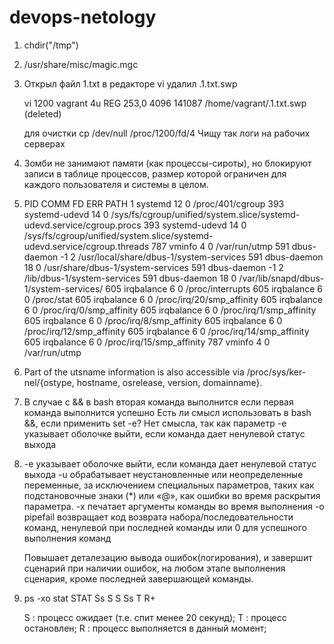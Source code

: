 # devops-netology
1. chdir("/tmp")
2. /usr/share/misc/magic.mgc
3. Открыл файл 1.txt в редакторе vi
    удалил .1.txt.swp
    
    vi      1200 vagrant    4u   REG  253,0     4096 141087 /home/vagrant/.1.txt.swp (deleted)
    
    для очистки cp /dev/null /proc/1200/fd/4
    Чищу так логи на рабочих серверах
4. Зомби не занимают памяти (как процессы-сироты), но блокируют записи в таблице процессов, размер которой ограничен для каждого пользователя и системы в целом.
5. PID    COMM               FD ERR PATH
    1      systemd            12   0 /proc/401/cgroup
    393    systemd-udevd      14   0 /sys/fs/cgroup/unified/system.slice/systemd-udevd.service/cgroup.procs
    393    systemd-udevd      14   0 /sys/fs/cgroup/unified/system.slice/systemd-udevd.service/cgroup.threads
    787    vminfo              4   0 /var/run/utmp
    591    dbus-daemon        -1   2 /usr/local/share/dbus-1/system-services
    591    dbus-daemon        18   0 /usr/share/dbus-1/system-services
    591    dbus-daemon        -1   2 /lib/dbus-1/system-services
    591    dbus-daemon        18   0 /var/lib/snapd/dbus-1/system-services/
    605    irqbalance          6   0 /proc/interrupts
    605    irqbalance          6   0 /proc/stat
    605    irqbalance          6   0 /proc/irq/20/smp_affinity
    605    irqbalance          6   0 /proc/irq/0/smp_affinity
    605    irqbalance          6   0 /proc/irq/1/smp_affinity
    605    irqbalance          6   0 /proc/irq/8/smp_affinity
    605    irqbalance          6   0 /proc/irq/12/smp_affinity
    605    irqbalance          6   0 /proc/irq/14/smp_affinity
    605    irqbalance          6   0 /proc/irq/15/smp_affinity
    787    vminfo              4   0 /var/run/utmp
6.  Part of the utsname information is also accessible  via  /proc/sys/ker-
    nel/{ostype, hostname, osrelease, version, domainname}.
7. В случае с && в bash вторая команда выполнится если первая команда выполнится успешно
    Есть ли смысл использовать в bash &&, если применить set -e?
    Нет смысла, так как параметр -e указывает оболочке выйти, если команда дает ненулевой статус выхода
8.	-e указывает оболочке выйти, если команда дает ненулевой статус выхода
    -u обрабатывает неустановленные или неопределенные переменные, за исключением специальных параметров, таких как подстановочные знаки (*) или «@», как ошибки во время раскрытия параметра.
    -x печатает аргументы команды во время выполнения
    -o pipefail возвращает код возврата набора/последовательности команд, ненулевой при последней команды или 0 для успешного выполнения команд
    
    Повышает деталезацию вывода ошибок(логирования), и завершит сценарий при наличии ошибок, на любом этапе выполнения сценария, кроме последней завершающей команды.
9.	ps -xo stat
    STAT
    Ss
    S
    S
    Ss
    T
    R+
    
    S : процесс ожидает (т.е. спит менее 20 секунд);
    T : процесс остановлен;
    R : процесс выполняется в данный момент;